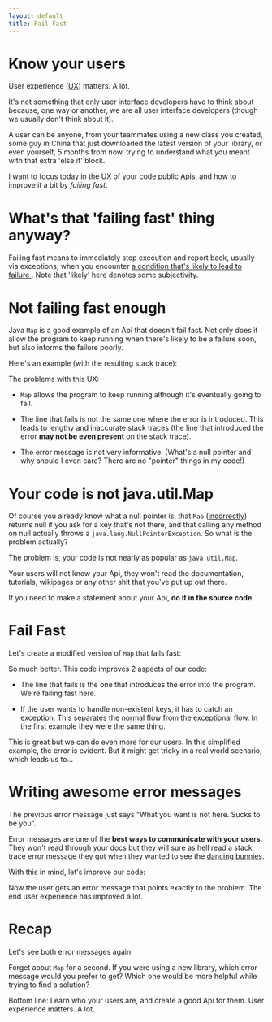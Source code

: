 ```yaml
---
layout: default
title: Fail Fast
---
```


# Know your users

User experience ([UX](http://en.wikipedia.org/wiki/User_experience)) matters. A lot.

It's not something that only user interface developers have to think about because, one way or another, we are all user interface developers (though we usually don't think about it).

A user can be anyone, from your teammates using a new class you created, some guy in China that just downloaded the latest version of your library, or even yourself, 5 months from now, trying to understand what you meant with that extra 'else if' block.

I want to focus today in the UX of your code public Apis, and how to improve it a bit by _failing fast_.

# What's that 'failing fast' thing anyway?

Failing fast means to immediately stop execution and report back, usually via exceptions, when you encounter [ a condition that's likely to lead to failure ](http://en.wikipedia.org/wiki/Fail-fast). Note that 'likely' here denotes some subjectivity.

# Not failing fast enough

Java `Map` is a good example of an Api that doesn't fail fast. Not only does it allow the program to keep running when there's likely to be a failure soon, but also informs the failure poorly.

Here's an example (with the resulting stack trace):

<script src="https://gist.github.com/3030948.js">_</script>

The problems with this UX:

* `Map` allows the program to keep running although it's eventually going to fail.

* The line that fails is not the same one where the error is introduced. This leads to lengthy and inaccurate stack traces (the line that introduced the error **may not be even present** on the stack trace).

* The error message is not very informative. (What's a null pointer and why should I even care? There are no "pointer" things in my code!)

# Your code is not java.util.Map

Of course you already know what a null pointer is, that `Map` ([incorrectly](http://fernandezpablo85.github.com/2011/08/11/never_return_null.html)) returns null if you ask for a key that's not there, and that calling any method on null actually throws a `java.lang.NullPointerException`. So what is the problem actually?

The problem is, your code is not nearly as popular as `java.util.Map`.

Your users will not know your Api, they won't read the documentation, tutorials, wikipages or any other shit that you've put up out there.

If you need to make a statement about your Api, **do it in the source code**.

# Fail Fast

Let's create a modified version of `Map` that fails fast:

<script src="https://gist.github.com/3031012.js">_</script>

So much better. This code improves 2 aspects of our code:

* The line that fails is the one that introduces the error into the program. We're failing fast here.

* If the user wants to handle non-existent keys, it has to catch an exception. This separates the normal flow from the exceptional flow. In the first example they were the same thing.

This is great but we can do even more for our users. In this simplified example, the error is evident. But it might get tricky in a real world scenario, which leads us to...

# Writing awesome error messages

The previous error message just says "What you want is not here. Sucks to be you".

Error messages are one of the **best ways to communicate with your users**. They won't read through your docs but they will sure as hell read a stack trace error message they got when they wanted to see the [dancing bunnies](http://www.codinghorror.com/blog/2005/07/the-dancing-bunnies-problem.html). 

With this in mind, let's improve our code:

<script src="https://gist.github.com/3031062.js">_</script>

Now the user gets an error message that points exactly to the problem. The end user experience has improved a lot.

# Recap

Let's see both error messages again:

<script src="https://gist.github.com/3031077.js">_</script>

Forget about `Map` for a second. If you were using a new library, which error message would you prefer to get? Which one would be more helpful while trying to find a solution?

Bottom line: Learn who your users are, and create a good Api for them. User experience matters. A lot.
